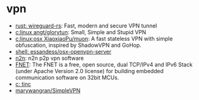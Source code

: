 # vpn

* [rust: wireguard-rs](https://git.zx2c4.com/wireguard-rs/about/): Fast, modern and secure VPN tunnel
* [c:linux angt/glorytun](https://github.com/angt/glorytun): Small, Simple and Stupid VPN
* [c:linux:osx XiaoxiaoPu/muon](https://github.com/XiaoxiaoPu/muon): A fast stateless VPN with simple obfuscation, inspired by ShadowVPN and GoHop.
* [shell: essandess/osx-openvpn-server](https://github.com/essandess/osx-openvpn-server)
* [n2n](https://github.com/meyerd/n2n): n2n p2p vpn software
* [FNET](https://github.com/butok/FNET): The FNET is a free, open source, dual TCP/IPv4 and IPv6 Stack (under Apache Version 2.0 license) for building embedded communication software on 32bit MCUs.
* [c: tinc](https://github.com/gsliepen/tinc)
* [marywangran/SimpleVPN](https://github.com/marywangran/SimpleVPN)

